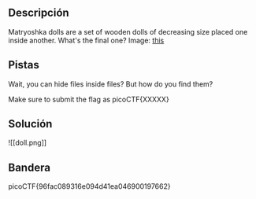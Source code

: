 ## Descripción
Matryoshka dolls are a set of wooden dolls of decreasing size placed one inside another. What's the final one? Image: [this](https://mercury.picoctf.net/static/205adad23bf9d8303081a0e71c9beab8/dolls.jpg)
## Pistas 
Wait, you can hide files inside files? But how do you find them?


Make sure to submit the flag as picoCTF{XXXXX}
## Solución
![[doll.png]]
## Bandera
picoCTF{96fac089316e094d41ea046900197662}  